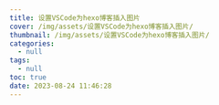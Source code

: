 ```yaml
---
title: 设置VSCode为hexo博客插入图片
cover: /img/assets/设置VSCode为hexo博客插入图片/
thumbnail: /img/assets/设置VSCode为hexo博客插入图片/
categories:
  - null
tags:
  - null
toc: true
date: 2023-08-24 11:46:28
---
```

